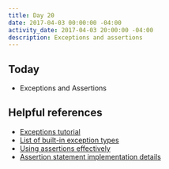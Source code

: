 ```yaml
---
title: Day 20
date: 2017-04-03 00:00:00 -04:00
activity_date: 2017-04-03 20:00:00 -04:00
description: Exceptions and assertions
---
```


## Today

* Exceptions and Assertions

## Helpful references

* [Exceptions tutorial](https://docs.python.org/3/tutorial/errors.html)
* [List of built-in exception types](https://docs.python.org/3/library/exceptions.html)
* [Using assertions effectively](https://wiki.python.org/moin/UsingAssertionsEffectively)
* [Assertion statement implementation details](https://docs.python.org/3/reference/simple_stmts.html#the-assert-statement)
